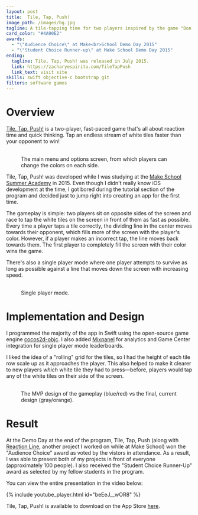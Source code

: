 ```yaml
---
layout: post
title:  Tile, Tap, Push!
image_path: /images/bg.jpg
tagline: A tile-tapping time for two players inspired by the game "Don’t Touch The White Tile"
card_color: "#4A90E2"
awards:
  - "\"Audience Choice\" at Make<br>School Demo Day 2015"
  - "\"Student Choice Runner-up\" at Make School Demo Day 2015"
ending:
  tagline: Tile, Tap, Push! was released in July 2015.
  link: https://zacharyespiritu.com/TileTapPush
  link_text: visit site
skills: swift objective-c bootstrap git
filters: software games
---
```


# Overview

[Tile, Tap, Push!][tile-tap-push-website] is a two-player, fast-paced game that's all about reaction time and quick thinking. Tap an endless stream of white tiles faster than your opponent to win!

<figure class="two-landscape-screenshot-grid lazyload">
    <img class="lazyload" data-src="/images/projects/tile-tap-push/main-menu.png">
    <img class="lazyload" data-src="/images/projects/tile-tap-push/options-menu.png">
    <figcaption>The main menu and options screen, from which players can change the colors on each side.</figcaption>
</figure>

Tile, Tap, Push! was developed while I was studying at the [Make School Summer Academy][make-school-sa] in 2015. Even though I didn't really know iOS development at the time, I got bored during the tutorial section of the program and decided just to jump right into creating an app for the first time.

The gameplay is simple: two players sit on opposite sides of the screen and race to tap the white tiles on the screen in front of them as fast as possible. Every time a player taps a tile correctly, the dividing line in the center moves towards their opponent, which fills more of the screen with the player's color. However, if a player makes an incorrect tap, the line moves back towards them. The first player to completely fill the screen with their color wins the game.

There's also a single player mode where one player attempts to survive as long as possible against a line that moves down the screen with increasing speed.

<figure class="two-screenshot-grid lazyload">
    <img class="lazyload" data-src="/images/projects/tile-tap-push/single-player.png">
    <img class="lazyload" data-src="/images/projects/tile-tap-push/single-player-end.png">
    <figcaption>Single player mode.</figcaption>
</figure>

# Implementation and Design

I programmed the majority of the app in Swift using the open-source game engine [cocos2d-objc][cocos2d-github]. I also added [Mixpanel][mixpanel] for analytics and Game Center integration for single player mode leaderboards.

I liked the idea of a "rolling" grid for the tiles, so I had the height of each tile row scale up as it approaches the player. This also helped to make it clearer to new players *which* white tile they had to press—before, players would tap any of the white tiles on their side of the screen.

<figure class="two-landscape-screenshot-grid lazyload">
    <img class="lazyload" data-src="/images/projects/tile-tap-push/old-gameplay.png">
    <img class="lazyload" data-src="/images/projects/tile-tap-push/new-gameplay.png">
    <figcaption>The MVP design of the gameplay (blue/red) vs the final, current design (gray/orange).</figcaption>
</figure>

# Result

At the Demo Day at the end of the program, Tile, Tap, Push (along with [Reaction Line][reaction-line-post], another project I worked on while at Make School) won the "Audience Choice" award as voted by the vistors in attendance. As a result, I was able to present both of my projects in front of everyone (approximately 100 people). I also received the "Student Choice Runner-Up" award as selected by my fellow students in the program.

You can view the entire presentation in the video below:

{% include youtube_player.html id="beEeJ__wOR8" %}

Tile, Tap, Push! is available to download on the App Store [here][tile-tap-push-app-store].

[tile-tap-push-website]: https://zacharyespiritu.com/TileTapPush
[make-school-sa]: https://www.makeschool.com/summer-academy
[cocos2d-github]: https://github.com/cocos2d/cocos2d-objc
[mixpanel]: http://mixpanel.com/
[reaction-line-post]: /project/reaction-line
[tile-tap-push-app-store]: https://itunes.apple.com/app/id1016306913
